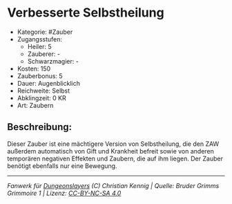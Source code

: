 # Verbesserte Selbstheilung  
- Kategorie: #Zauber  
- Zugangsstufen:  
  - Heiler: 5  
  - Zauberer: -  
  - Schwarzmagier: -  
- Kosten: 150  
- Zauberbonus: 5  
- Dauer: Augenblicklich  
- Reichweite: Selbst  
- Abklingzeit: 0 KR  
- Art: Zaubern     

## Beschreibung:
Dieser Zauber ist eine mächtigere Version von Selbstheilung, die den ZAW außerdem automatisch von Gift und Krankheit befreit sowie von anderen temporären negativen Effekten und Zaubern, die auf ihm liegen. Der Zauber benötigt ebenfalls nur eine Bewegung.


___
*Fanwerk für [Dungeonslayers](https://www.dungeonslayers.net/) (C) Christian Kennig | Quelle: Bruder Grimms Grimmoire 1 | Lizenz: [CC-BY-NC-SA 4.0](https://creativecommons.org/licenses/by-nc-sa/4.0/deed.de)*